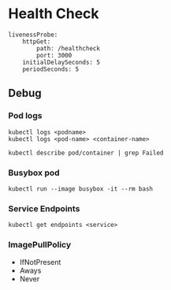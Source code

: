 # Health Check

```
livenessProbe:
    httpGet:
        path: /healthcheck
        port: 3000
    initialDelaySeconds: 5
    periodSeconds: 5
```

## Debug

### Pod logs

```
kubectl logs <podname>
kubectl logs <pod-name> <container-name>

kubectl describe pod/container | grep Failed
```

### Busybox pod

```
kubectl run --image busybox -it --rm bash
```

### Service Endpoints

```
kubectl get endpoints <service>
```

### ImagePullPolicy

- IfNotPresent
- Aways
- Never
